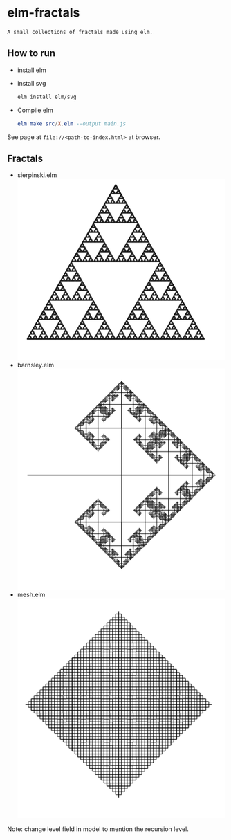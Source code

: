 # elm-fractals
    A small collections of fractals made using elm.

## How to run
- install elm
- install svg
    ```bash
    elm install elm/svg
    ```

- Compile elm

    ```elm
    elm make src/X.elm --output main.js
    ```


See page at `file://<path-to-index.html>` at browser.

## Fractals
- sierpinski.elm ![Sierpinski](producedFractals/sierpinski_gasket.png)
- barnsley.elm ![Barnsley](producedFractals/barnsley.png)
- mesh.elm ![Mesh](producedFractals/mesh.png) 

Note: change level field in model to mention the recursion level.

    
